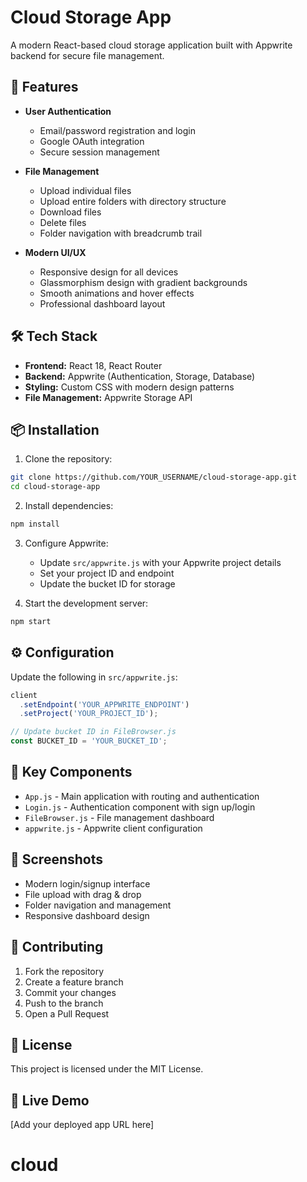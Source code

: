 # Cloud Storage App

A modern React-based cloud storage application built with Appwrite backend for secure file management.

## 🚀 Features

- **User Authentication**
  - Email/password registration and login
  - Google OAuth integration
  - Secure session management

- **File Management**
  - Upload individual files
  - Upload entire folders with directory structure
  - Download files
  - Delete files
  - Folder navigation with breadcrumb trail

- **Modern UI/UX**
  - Responsive design for all devices
  - Glassmorphism design with gradient backgrounds
  - Smooth animations and hover effects
  - Professional dashboard layout

## 🛠️ Tech Stack

- **Frontend:** React 18, React Router
- **Backend:** Appwrite (Authentication, Storage, Database)
- **Styling:** Custom CSS with modern design patterns
- **File Management:** Appwrite Storage API

## 📦 Installation

1. Clone the repository:
```bash
git clone https://github.com/YOUR_USERNAME/cloud-storage-app.git
cd cloud-storage-app
```

2. Install dependencies:
```bash
npm install
```

3. Configure Appwrite:
   - Update `src/appwrite.js` with your Appwrite project details
   - Set your project ID and endpoint
   - Update the bucket ID for storage

4. Start the development server:
```bash
npm start
```

## ⚙️ Configuration

Update the following in `src/appwrite.js`:
```javascript
client
  .setEndpoint('YOUR_APPWRITE_ENDPOINT')
  .setProject('YOUR_PROJECT_ID');

// Update bucket ID in FileBrowser.js
const BUCKET_ID = 'YOUR_BUCKET_ID';
```

## 🌟 Key Components

- `App.js` - Main application with routing and authentication
- `Login.js` - Authentication component with sign up/login
- `FileBrowser.js` - File management dashboard
- `appwrite.js` - Appwrite client configuration

## 📱 Screenshots

- Modern login/signup interface
- File upload with drag & drop
- Folder navigation and management
- Responsive dashboard design

## 🤝 Contributing

1. Fork the repository
2. Create a feature branch
3. Commit your changes
4. Push to the branch
5. Open a Pull Request

## 📄 License

This project is licensed under the MIT License.

## 🔗 Live Demo

[Add your deployed app URL here]
# cloud
